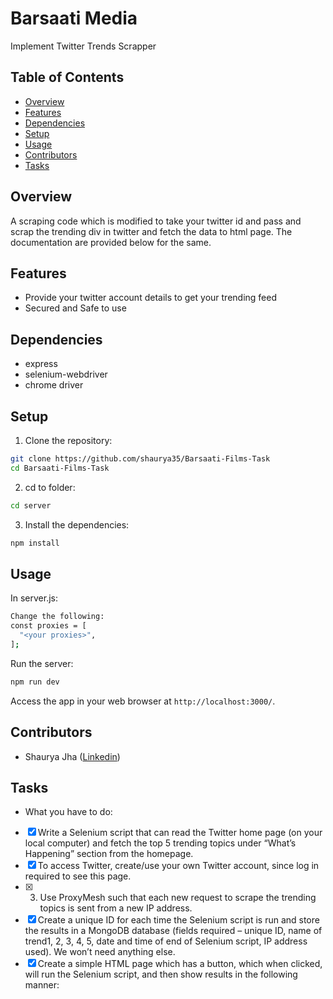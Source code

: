 # Barsaati Media

Implement Twitter Trends Scrapper

## Table of Contents

- [Overview](#overview)
- [Features](#features)
- [Dependencies](#dependencies)
- [Setup](#setup)
- [Usage](#usage)
- [Contributors](#contributors)
- [Tasks](#Tasks)


## Overview

A scraping code which is modified to take your twitter id and pass and scrap the trending div in twitter and fetch the data to html page. The documentation are provided below for the same.

## Features

- Provide your twitter account details to get your trending feed
- Secured and Safe to use 

## Dependencies

- express
- selenium-webdriver
- chrome driver

## Setup

1. Clone the repository:

```bash
git clone https://github.com/shaurya35/Barsaati-Films-Task
cd Barsaati-Films-Task
```
2. cd to folder:

```bash
cd server
```

3. Install the dependencies:

```bash
npm install
```

## Usage

In server.js:
```bash
Change the following:
const proxies = [
  "<your proxies>",
];
```

Run the server:

```bash
npm run dev
```

Access the app in your web browser at `http://localhost:3000/`.

## Contributors

- Shaurya Jha ([Linkedin](https://www.linkedin.com/in/shaurya--jha/))

## Tasks

- What you have to do:
- [x] Write a Selenium script that can read the Twitter home page (on your local
computer) and fetch the top 5 trending topics under “What’s Happening”
section from the homepage.
- [x] To access Twitter, create/use your own Twitter account, since log in
required to see this page.
- [x] 3. Use ProxyMesh such that each new request to scrape the trending topics
is sent from a new IP address.
- [x] Create a unique ID for each time the Selenium script is run and store the
results in a MongoDB database (fields required – unique ID, name of
trend1, 2, 3, 4, 5, date and time of end of Selenium script, IP address
used). We won’t need anything else.
- [x] Create a simple HTML page which has a button, which when clicked, will
run the Selenium script, and then show results in the following manner:
